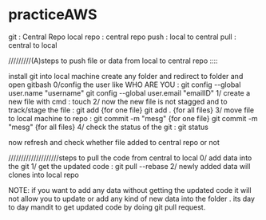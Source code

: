 # practiceAWS
git : Central Repo
local repo : central repo
push : local to central
pull : central to local 

/////////(A)steps to push file or data from local to central repo ::::


install git into local machine 
create any folder and redirect to folder and open gitbash
0/config the user like WHO ARE YOU : git config --global user.name "username"
                                   git config --global user.email "emailID"
1/ create a new file with cmd : touch <filename>
2/ now the new file is not stagged and to track/stage the file : git add <filename> {for one file}
                                                                 git add .          {for all files}
3/ move file to local machine to repo : git commit -m "mesg" <filename> {for one file}
                                        git commit -m "mesg"            {for all files}
4/ check the status of the git : git status

now refresh and check whether file added to central repo or not 



////////////////////steps to pull the code from central to local 
0/ add data into the git 
1/ get the updated code : git pull --rebase
2/ newly added data will clones into local repo 

NOTE: if you want to add any data without getting the updated code it will not allow you to update or add any kind of new data into the folder . 
its day to day mandit to get updated code by doing git pull request.






